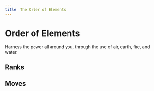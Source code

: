 ```yaml
---
title: The Order of Elements
---
```


# Order of Elements

Harness the power all around you, through the use of air, earth, fire, and water.

## Ranks

## Moves
